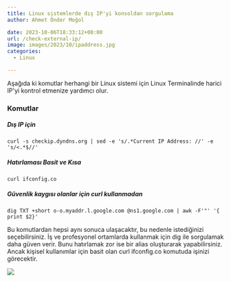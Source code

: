 ```yaml
---
title: Linux sistemlerde dış IP'yi konsoldan sorgulama
author: Ahmet Önder Moğol

date: 2023-10-06T18:33:12+00:00
url: /check-external-ip/
image: images/2023/10/ipaddress.jpg
categories:
  - Linux

---
```

Aşağıda ki komutlar herhangi bir Linux sistemi için Linux Terminalinde harici IP'yi kontrol etmenize yardımcı olur.<!--more-->

### Komutlar

##### Dış IP için

`curl -s checkip.dyndns.org | sed -e 's/.*Current IP Address: //' -e 's/<.*$//'`

##### Hatırlaması Basit ve Kısa

`curl ifconfig.co`

##### Güvenlik kaygısı olanlar için curl kullanmadan

`dig TXT +short o-o.myaddr.l.google.com @ns1.google.com | awk -F'"' '{ print $2}'`

Bu komutlardan hepsi aynı sonuca ulaşacaktır, bu nedenle istediğinizi seçebilirsiniz. 
İş ve profesyonel ortamlarda kullanmak için dig ile sorgulamak daha güven verir. 
Bunu hatırlamak zor ise bir alias oluşturarak yapabilirsiniz.
Ancak kişisel kullanımlar için basit olan curl ifconfig.co komutuda işinizi görecektir.


![](/images/istanbuldive_yeni.png)